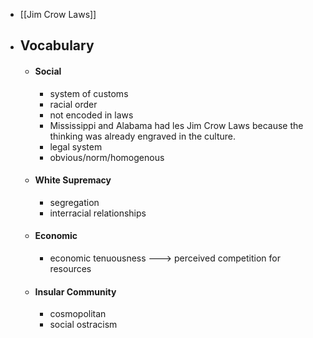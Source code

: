 - [[Jim Crow Laws]]
- ## Vocabulary
	- #### Social
		- system of customs
		- racial order
		- not encoded in laws
		- Mississippi and Alabama had les Jim Crow Laws because the thinking was already engraved in the culture.
		- legal system
		- obvious/norm/homogenous
	- #### White Supremacy
		- segregation
		- interracial relationships
	- #### Economic
		- economic tenuousness ---> perceived competition for resources
	- #### Insular Community
		- cosmopolitan
		- social ostracism